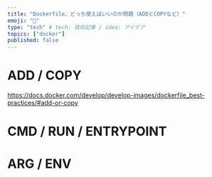 ```yaml
---
title: "Dockerfile、どっち使えばいいのか問題（ADDとCOPYなど）"
emoji: "🦁"
type: "tech" # tech: 技術記事 / idea: アイデア
topics: ["docker"]
published: false
---
```


# ADD / COPY
https://docs.docker.com/develop/develop-images/dockerfile_best-practices/#add-or-copy


# CMD / RUN / ENTRYPOINT

# ARG / ENV

# 